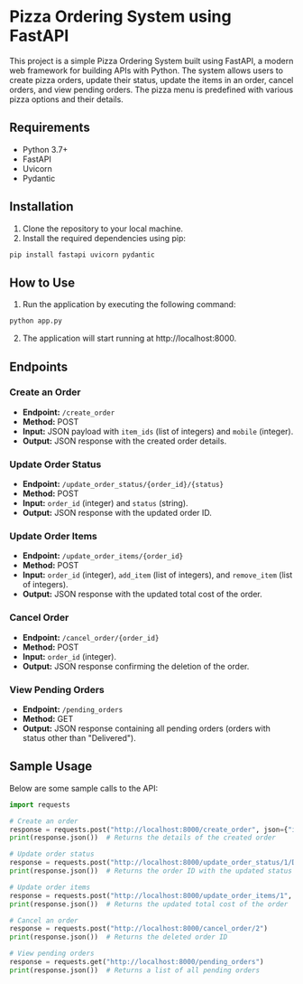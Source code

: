 # Pizza Ordering System using FastAPI

This project is a simple Pizza Ordering System built using FastAPI, a modern web framework for building APIs with Python. The system allows users to create pizza orders, update their status, update the items in an order, cancel orders, and view pending orders. The pizza menu is predefined with various pizza options and their details.

## Requirements

- Python 3.7+
- FastAPI
- Uvicorn
- Pydantic

## Installation

1. Clone the repository to your local machine.
2. Install the required dependencies using pip:

```bash
pip install fastapi uvicorn pydantic
```

## How to Use

1. Run the application by executing the following command:

```bash
python app.py
```

2. The application will start running at http://localhost:8000.

## Endpoints

### Create an Order

- **Endpoint:** `/create_order`
- **Method:** POST
- **Input:** JSON payload with `item_ids` (list of integers) and `mobile` (integer).
- **Output:** JSON response with the created order details.

### Update Order Status

- **Endpoint:** `/update_order_status/{order_id}/{status}`
- **Method:** POST
- **Input:** `order_id` (integer) and `status` (string).
- **Output:** JSON response with the updated order ID.

### Update Order Items

- **Endpoint:** `/update_order_items/{order_id}`
- **Method:** POST
- **Input:** `order_id` (integer), `add_item` (list of integers), and `remove_item` (list of integers).
- **Output:** JSON response with the updated total cost of the order.

### Cancel Order

- **Endpoint:** `/cancel_order/{order_id}`
- **Method:** POST
- **Input:** `order_id` (integer).
- **Output:** JSON response confirming the deletion of the order.

### View Pending Orders

- **Endpoint:** `/pending_orders`
- **Method:** GET
- **Output:** JSON response containing all pending orders (orders with status other than "Delivered").

## Sample Usage

Below are some sample calls to the API:

```python
import requests

# Create an order
response = requests.post("http://localhost:8000/create_order", json={"item_ids": [2, 5], "mobile": 1234567890})
print(response.json())  # Returns the details of the created order

# Update order status
response = requests.post("http://localhost:8000/update_order_status/1/Delivered")
print(response.json())  # Returns the order ID with the updated status

# Update order items
response = requests.post("http://localhost:8000/update_order_items/1", json={"add_item": [1, 3], "remove_item": [5]})
print(response.json())  # Returns the updated total cost of the order

# Cancel an order
response = requests.post("http://localhost:8000/cancel_order/2")
print(response.json())  # Returns the deleted order ID

# View pending orders
response = requests.get("http://localhost:8000/pending_orders")
print(response.json())  # Returns a list of all pending orders
```

